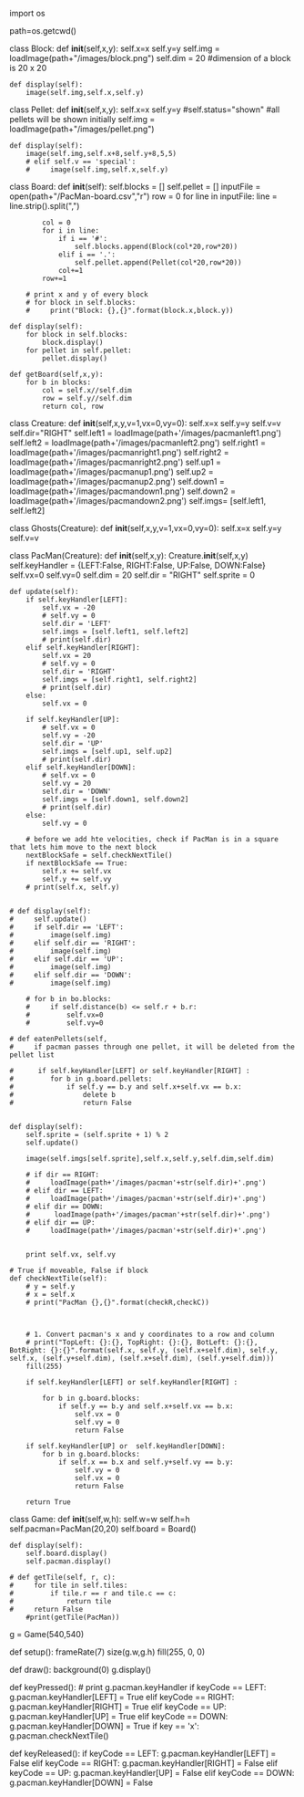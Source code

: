 import os

path=os.getcwd()

class Block:
    def __init__(self,x,y):
        self.x=x
        self.y=y
        self.img = loadImage(path+"/images/block.png")
        self.dim = 20 #dimension of a block is 20 x 20
        
    def display(self):
        image(self.img,self.x,self.y)
            
class Pellet:
    def __init__(self,x,y): 
        self.x=x
        self.y=y
        #self.status="shown" #all pellets will be shown initially
        self.img = loadImage(path+"/images/pellet.png")
        
    
    def display(self):
        image(self.img,self.x+8,self.y+8,5,5)
        # elif self.v == 'special':
        #     image(self.img,self.x,self.y)

class Board:
    def __init__(self):
        self.blocks = []
        self.pellet = []
        inputFile = open(path+"/PacMan-board.csv","r")
        row = 0
        for line in inputFile:
            line = line.strip().split(",")
            
            col = 0
            for i in line:
                if i == '#':
                    self.blocks.append(Block(col*20,row*20))
                elif i == '.':
                    self.pellet.append(Pellet(col*20,row*20))
                col+=1
            row+=1
        
        # print x and y of every block
        # for block in self.blocks:
        #     print("Block: {},{}".format(block.x,block.y))
        
    def display(self):
        for block in self.blocks:
            block.display()
        for pellet in self.pellet:
            pellet.display()
            
    def getBoard(self,x,y): 
        for b in blocks:
            col = self.x//self.dim
            row = self.y//self.dim 
            return col, row

class Creature:
    def __init__(self,x,y,v=1,vx=0,vy=0):
        self.x=x
        self.y=y
        self.v=v
        self.dir="RIGHT"
        self.left1 = loadImage(path+'/images/pacmanleft1.png')
        self.left2 = loadImage(path+'/images/pacmanleft2.png')
        self.right1 = loadImage(path+'/images/pacmanright1.png')
        self.right2 = loadImage(path+'/images/pacmanright2.png')
        self.up1 = loadImage(path+'/images/pacmanup1.png')
        self.up2 = loadImage(path+'/images/pacmanup2.png')
        self.down1 = loadImage(path+'/images/pacmandown1.png')
        self.down2 = loadImage(path+'/images/pacmandown2.png')
        self.imgs= [self.left1, self.left2]                    

class Ghosts(Creature):
    def __init__(self,x,y,v=1,vx=0,vy=0):
        self.x=x
        self.y=y
        self.v=v
        
        
class PacMan(Creature):
    def __init__(self,x,y):
        Creature.__init__(self,x,y)
        self.keyHandler = {LEFT:False, RIGHT:False, UP:False, DOWN:False}
        self.vx=0
        self.vy=0
        self.dim = 20
        self.dir = "RIGHT"
        self.sprite = 0
        
        
    def update(self):
        if self.keyHandler[LEFT]:
            self.vx = -20
            # self.vy = 0
            self.dir = 'LEFT'
            self.imgs = [self.left1, self.left2]
            # print(self.dir)
        elif self.keyHandler[RIGHT]:
            self.vx = 20
            # self.vy = 0
            self.dir = 'RIGHT'
            self.imgs = [self.right1, self.right2]
            # print(self.dir)
        else:
            self.vx = 0 
        
        if self.keyHandler[UP]:
            # self.vx = 0
            self.vy = -20
            self.dir = 'UP'
            self.imgs = [self.up1, self.up2]
            # print(self.dir)
        elif self.keyHandler[DOWN]:
            # self.vx = 0
            self.vy = 20
            self.dir = 'DOWN'
            self.imgs = [self.down1, self.down2]
            # print(self.dir)
        else:
            self.vy = 0
        
        # before we add hte velocities, check if PacMan is in a square that lets him move to the next block
        nextBlockSafe = self.checkNextTile()
        if nextBlockSafe == True:
            self.x += self.vx
            self.y += self.vy
        # print(self.x, self.y)
    
        
    # def display(self):
    #     self.update()
    #     if self.dir == 'LEFT':
    #         image(self.img)
    #     elif self.dir == 'RIGHT':
    #         image(self.img)
    #     elif self.dir == 'UP':
    #         image(self.img)
    #     elif self.dir == 'DOWN':
    #         image(self.img)
        
        # for b in bo.blocks:
        #     if self.distance(b) <= self.r + b.r:
        #         self.vx=0
        #         self.vy=0
        
    # def eatenPellets(self,
    #     if pacman passes through one pellet, it will be deleted from the pellet list 
        
    #      if self.keyHandler[LEFT] or self.keyHandler[RIGHT] :
    #         for b in g.board.pellets:
    #             if self.y == b.y and self.x+self.vx == b.x:
    #                 delete b 
    #                 return False
        

    def display(self):
        self.sprite = (self.sprite + 1) % 2
        self.update() 

        image(self.imgs[self.sprite],self.x,self.y,self.dim,self.dim)
        
        # if dir == RIGHT: 
        #     loadImage(path+'/images/pacman'+str(self.dir)+'.png')
        # elif dir == LEFT: 
        #     loadImage(path+'/images/pacman'+str(self.dir)+'.png')
        # elif dir == DOWN:
        #      loadImage(path+'/images/pacman'+str(self.dir)+'.png')
        # elif dir == UP:
        #     loadImage(path+'/images/pacman'+str(self.dir)+'.png')
        
    
        print self.vx, self.vy 
        
    # True if moveable, False if block
    def checkNextTile(self):
        # y = self.y
        # x = self.x
        # print("PacMan {},{}".format(checkR,checkC))
        
        
        
        # 1. Convert pacman's x and y coordinates to a row and column
        # print("TopLeft: {}:{}, TopRight: {}:{}, BotLeft: {}:{}, BotRight: {}:{}".format(self.x, self.y, (self.x+self.dim), self.y, self.x, (self.y+self.dim), (self.x+self.dim), (self.y+self.dim)))
        fill(255)
        
        if self.keyHandler[LEFT] or self.keyHandler[RIGHT] :
            
            for b in g.board.blocks:
                if self.y == b.y and self.x+self.vx == b.x:
                    self.vx = 0
                    self.vy = 0
                    return False
        
        if self.keyHandler[UP] or  self.keyHandler[DOWN]:
            for b in g.board.blocks:
                if self.x == b.x and self.y+self.vy == b.y:
                    self.vy = 0
                    self.vx = 0
                    return False
      
        return True   
                
        
class Game:
    def __init__(self,w,h):
        self.w=w
        self.h=h
        self.pacman=PacMan(20,20)
        self.board = Board()
        
    def display(self):
        self.board.display()
        self.pacman.display()
        
    # def getTile(self, r, c):
    #     for tile in self.tiles:
    #         if tile.r == r and tile.c == c:
    #             return tile
    #     return False   
        #print(getTile(PacMan))
        
        
g = Game(540,540)

def setup():
    frameRate(7)
    size(g.w,g.h)
    fill(255, 0, 0)
    
def draw():
    background(0)
    g.display()
    

def keyPressed():
    # print g.pacman.keyHandler
    if keyCode == LEFT:
        g.pacman.keyHandler[LEFT] = True
    elif keyCode == RIGHT:
        g.pacman.keyHandler[RIGHT] = True
    elif keyCode == UP:
        g.pacman.keyHandler[UP] = True
    elif keyCode == DOWN:
        g.pacman.keyHandler[DOWN] = True
    if key == 'x':
        g.pacman.checkNextTile()
        
def keyReleased():
    if keyCode == LEFT:
        g.pacman.keyHandler[LEFT] = False
    elif keyCode == RIGHT:
        g.pacman.keyHandler[RIGHT] = False
    elif keyCode == UP:
        g.pacman.keyHandler[UP] = False
    elif keyCode == DOWN:
        g.pacman.keyHandler[DOWN] = False
